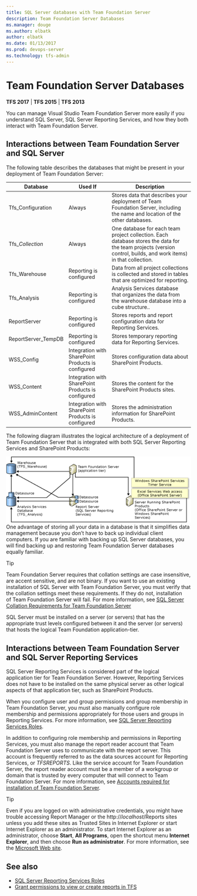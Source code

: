 ```yaml
---
title: SQL Server databases with Team Foundation Server
description: Team Foundation Server Databases
ms.manager: douge
ms.author: elbatk
author: elbatk
ms.date: 01/13/2017
ms.prod: devops-server
ms.technology: tfs-admin
---
```


# Team Foundation Server Databases

**TFS 2017** | **TFS 2015** | **TFS 2013**

You can manage Visual Studio Team Foundation Server more easily if you understand SQL Server, SQL Server Reporting Services, and how they both interact with Team Foundation Server.

## Interactions between Team Foundation Server and SQL Server

The following table describes the databases that might be present in your deployment of Team Foundation Server:

| Database | Used If | Description |
|---|---|---|
| Tfs_Configuration | Always | Stores data that describes your deployment of Team Foundation Server, including the name and location of the other databases. |
| Tfs_*Collection* | Always | One database for each team project collection. Each database stores the data for the team projects (version control, builds, and work items) in that collection. |
| Tfs_Warehouse | Reporting is configured | Data from all project collections is collected and stored in tables that are optimized for reporting. |
| Tfs_Analysis | Reporting is configured | Analysis Services database that organizes the data from the warehouse database into a cube structure.. |
| ReportServer | Reporting is configured | Stores reports and report configuration data for Reporting Services. |
| ReportServer_TempDB | Reporting is configured | Stores temporary reporting data for Reporting Services. |
| WSS_Config | Integration with SharePoint Products is configured | Stores configuration data about SharePoint Products. |
| WSS_Content | Integration with SharePoint Products is configured | Stores the content for the SharePoint Products sites. |
| WSS_AdminContent | Integration with SharePoint Products is configured | Stores the administration information for SharePoint Products. |


The following diagram illustrates the logical architecture of a deployment of Team Foundation Server that is integrated with both SQL Server Reporting Services and SharePoint Products:

![Database relationships with SharePoint Products](../_img/concepts/databases/tfs-sqlserver-sharepoint.png)  
One advantage of storing all your data in a database is that it simplifies data management because you don’t have to back up individual client computers. If you are familiar with backing up SQL Server databases, you will find backing up and restoring Team Foundation Server databases equally familiar. 

> [!TIP]
> Team Foundation Server requires that collation settings are case insensitive, are accent sensitive, and are not binary. If you want to use an existing installation of SQL Server with Team Foundation Server, you must verify that the collation settings meet these requirements. If they do not, installation of Team Foundation Server will fail. For more information, see [SQL Server Collation Requirements for Team Foundation Server](../install/sql-server/collation-requirements.md)

SQL Server must be installed on a server (or servers) that has the appropriate trust levels configured between it and the server (or servers) that hosts the logical Team Foundation application-tier.

## Interactions between Team Foundation Server and SQL Server Reporting Services

SQL Server Reporting Services is considered part of the logical application tier for Team Foundation Server. However, Reporting Services does not have to be installed on the same physical server as other logical aspects of that application tier, such as SharePoint Products.

When you configure user and group permissions and group membership in Team Foundation Server, you must also manually configure role membership and permissions appropriately for those users and groups in Reporting Services. For more information, see [SQL Server Reporting Services Roles](../install/sql-server/reporting-services-roles.md).

In addition to configuring role membership and permissions in Reporting Services, you must also manage the report reader account that Team Foundation Server uses to communicate with the report server. This account is frequently referred to as the data sources account for Reporting Services, or *TFSREPORTS*. Like the service account for Team Foundation Server, the report reader account must be a member of a workgroup or domain that is trusted by every computer that will connect to Team Foundation Server. For more information, see [Accounts required for installation of Team Foundation Server](../requirements.md#accounts).

> [!TIP]
> Even if you are logged on with administrative credentials, you might have trouble accessing Report Manager or the http://*localhost*/Reports sites unless you add these sites as Trusted Sites in Internet Explorer or start Internet Explorer as an administrator. To start Internet Explorer as an administrator, choose **Start**, **All Programs**, open the shortcut menu **Internet Explorer**, and then choose **Run as administrator**. For more information, see the [Microsoft Web site](http://go.microsoft.com/fwlink/?LinkId=111235).

## See also

-  [SQL Server Reporting Services Roles](../install/sql-server/reporting-services-roles.md)
-  [Grant permissions to view or create reports in TFS](/vsts/report/admin/grant-permissions-to-reports.md)